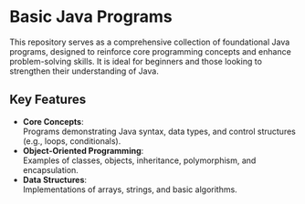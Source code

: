 # Basic Java Programs  

This repository serves as a comprehensive collection of foundational Java programs, designed to reinforce core programming concepts and enhance problem-solving skills. It is ideal for beginners and those looking to strengthen their understanding of Java.  

## Key Features  
- **Core Concepts**:  
  Programs demonstrating Java syntax, data types, and control structures (e.g., loops, conditionals).  
- **Object-Oriented Programming**:  
  Examples of classes, objects, inheritance, polymorphism, and encapsulation.  
- **Data Structures**:  
  Implementations of arrays, strings, and basic algorithms. 
